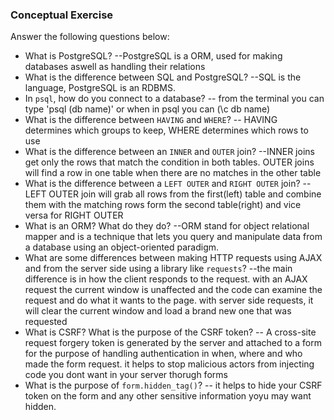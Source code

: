 ### Conceptual Exercise

Answer the following questions below:

- What is PostgreSQL?
--PostgreSQL is a ORM, used for making databases aswell as handling their relations
- What is the difference between SQL and PostgreSQL?
--SQL is the language, PostgreSQL is an RDBMS.
- In `psql`, how do you connect to a database?
-- from the terminal you can type 'psql (db name)' or when in psql you can (\c db name)
- What is the difference between `HAVING` and `WHERE`?
-- HAVING determines which groups to keep, WHERE determines which rows to use
- What is the difference between an `INNER` and `OUTER` join?
--INNER joins get only the rows that match the condition in both tables. OUTER joins will find a row in one table when there are no matches in the other table
- What is the difference between a `LEFT OUTER` and `RIGHT OUTER` join?
--LEFT OUTER join will grab all rows from the first(left) table and combine them with the matching rows form the second table(right) and vice versa for RIGHT OUTER
- What is an ORM? What do they do?
--ORM stand for object relational mapper and is a technique that lets you query and manipulate data from a database using an object-oriented paradigm.
- What are some differences between making HTTP requests using AJAX 
  and from the server side using a library like `requests`?
--the main difference is in how the client responds to the request. with an AJAX request the current window is unaffected and the code can examine the request and do what it wants to the page. with server side requests, it will clear the current window and load a brand new one that was requested
- What is CSRF? What is the purpose of the CSRF token?
-- A cross-site request forgery token is generated by the server and attached to a form for the purpose of handling authentication in when, where and who made the form request. it helps to stop malicious actors from injecting code you dont want in your server thorugh forms
- What is the purpose of `form.hidden_tag()`?
-- it helps to hide your CSRF token on the form and any other sensitive information yoyu may want hidden.